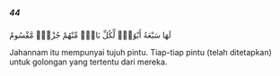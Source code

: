 ##### 44

<span class="ayah">لَهَا سَبْعَةُ أَبْوَٰبٍۢ لِّكُلِّ بَابٍۢ مِّنْهُمْ جُزْءٌۭ مَّقْسُومٌ</span>

<span class="ayah_translation">Jahannam itu mempunyai tujuh pintu. Tiap-tiap pintu (telah ditetapkan) untuk golongan yang tertentu dari mereka.</span>
